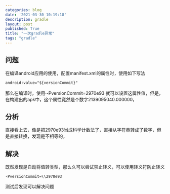 ```yaml
---
categories: blog
date: '2021-03-30 10:19:18'
description: gradle
layout: post
published: True
title: "一次gradle异常"
tags: "gradle"
---
```


## 问题

在编译android应用的使用，配置manifest.xml的属性时，使用如下写法

```xml
android:value="${versionCommit}"
```

那么在编译时，使用·-PversionCommit=2970e93·就可以设置这属性值，但是，在构建出的apk中，这个属性竟然是个数字2139095040.000000，

## 分析

直接看上去，像是把2970e93当成科学计数法了，直接从字符串转成了数字，但是直接转换，发现是不相等的，

## 解决

既然发现是自动将值转类型，那么久可以尝试禁止转义，可以使用转义符防止转义

`-PversionCommit=\\2970e93`

测试后发现可以解决问题










